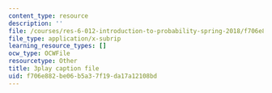 ```yaml
---
content_type: resource
description: ''
file: /courses/res-6-012-introduction-to-probability-spring-2018/f706e882be06b5a37f19da17a12108bd_D_EGYzqmapc.srt
file_type: application/x-subrip
learning_resource_types: []
ocw_type: OCWFile
resourcetype: Other
title: 3play caption file
uid: f706e882-be06-b5a3-7f19-da17a12108bd
---
```

